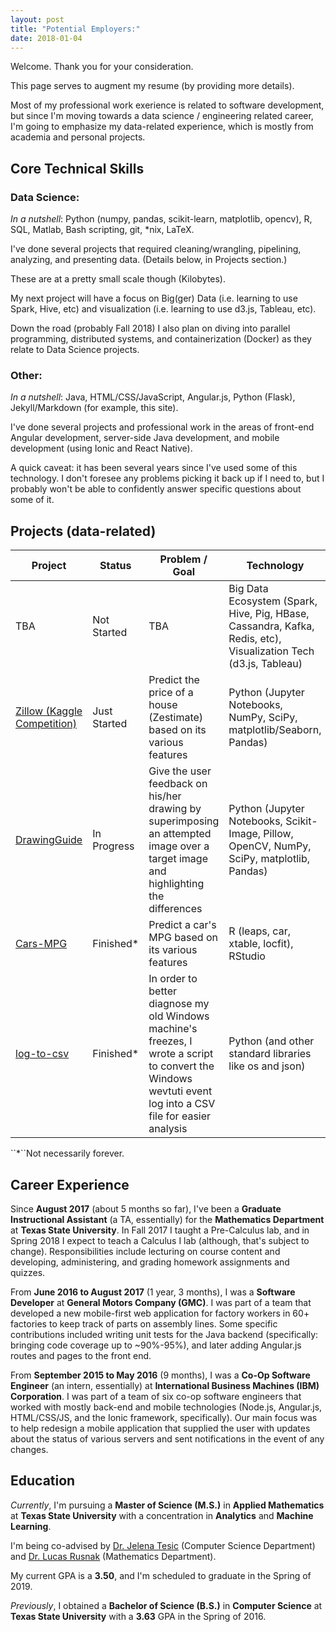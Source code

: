 ```yaml
---
layout: post
title: "Potential Employers:"
date: 2018-01-04
---
```

Welcome. Thank you for your consideration.

This page serves to augment my resume (by providing more details).

Most of my professional work exerience is related to software development, but since I'm moving towards a data science / engineering related career, I'm going to emphasize my data-related experience, which is mostly from academia and personal projects.

## Core Technical Skills

### Data Science:

*In a nutshell*: Python (numpy, pandas, scikit-learn, matplotlib, opencv), R, SQL, Matlab, Bash scripting, git, *nix, LaTeX.

I've done several projects that required cleaning/wrangling, pipelining, analyzing, and presenting data. (Details below, in Projects section.)

These are at a pretty small scale though (Kilobytes).

My next project will have a focus on Big(ger) Data (i.e. learning to use Spark, Hive, etc) and visualization (i.e. learning to use d3.js, Tableau, etc).

Down the road (probably Fall 2018) I also plan on diving into parallel programming, distributed systems, and containerization (Docker) as they relate to Data Science projects.

### Other:

*In a nutshell*: Java, HTML/CSS/JavaScript, Angular.js, Python (Flask), Jekyll/Markdown (for example, this site).

I've done several projects and professional work in the areas of front-end Angular development, server-side Java development, and mobile development (using Ionic and React Native).

A quick caveat: it has been several years since I've used some of this technology. I don't foresee any problems picking it back up if I need to, but I probably won't be able to confidently answer specific questions about some of it.

## Projects (data-related)

<table class="pure-table">
    <thead>
        <tr>
            <th>Project</th>
            <th>Status</th>
            <th>Problem / Goal</th>
            <th>Technology</th>
            <th>Methods</th>
        </tr>
    </thead>
    <tbody>
        <tr>
            <td>TBA</td>
            <td>Not Started</td>
            <td>TBA</td>
            <td>Big Data Ecosystem (Spark, Hive, Pig, HBase, Cassandra, Kafka, Redis, etc), Visualization Tech (d3.js, Tableau)</td>
            <td>TBA</td>
        </tr>
        <tr>
            <td><a target="_blank" href="https://github.com/joshualmitchell/Zillow">Zillow (Kaggle Competition)</a></td>
            <td>Just Started</td>
            <td>Predict the price of a house (Zestimate) based on its various features</td>
            <td>Python (Jupyter Notebooks, NumPy, SciPy, matplotlib/Seaborn, Pandas)</td>
            <td>Linear Regression, Decision Trees</td>
        </tr>
        <tr>
            <td><a target="_blank" href="https://github.com/joshualmitchell/DrawingGuide">DrawingGuide</a></td>
            <td>In Progress</td>
            <td>Give the user feedback on his/her drawing by superimposing an attempted image over a target image and highlighting the differences</td>
            <td>Python (Jupyter Notebooks, Scikit-Image, Pillow, OpenCV, NumPy, SciPy, matplotlib, Pandas)</td>
            <td>Gradient Descent</td>
        </tr>
        <tr>
            <td><a target="_blank" href="https://github.com/joshualmitchell/joshualmitchell.github.io/tree/master/MATH5345/proj">Cars-MPG</a></td>
            <td>Finished*</td>
            <td>Predict a car's MPG based on its various features</td>
            <td>R (leaps, car, xtable, locfit), RStudio</td>
            <td>Linear Regression</td>
        </tr>
        <tr>
            <td><a target="_blank" href="https://github.com/joshualmitchell/log_to_csv">log-to-csv</a></td>
            <td>Finished*</td>
            <td>In order to better diagnose my old Windows machine's freezes, I wrote a script to convert the Windows wevtuti event log into a CSV file for easier analysis</td>
            <td>Python (and other standard libraries like os and json)</td>
            <td>Various parsing and cleaning of text</td>
        </tr>
    </tbody>
</table>
``*``Not necessarily forever.

## Career Experience

Since __August 2017__ (about 5 months so far), I've been a __Graduate Instructional Assistant__ (a TA, essentially) for the __Mathematics Department__ at __Texas State University__. In Fall 2017 I taught a Pre-Calculus lab, and in Spring 2018 I expect to teach a Calculus I lab (although, that's subject to change). Responsibilities include lecturing on course content and developing, administering, and grading homework assignments and quizzes.

From __June 2016 to August 2017__ (1 year, 3 months), I was a __Software Developer__ at __General Motors Company (GMC)__. I was part of a team that developed a new mobile-first web application for factory workers in 60+ factories to keep track of parts on assembly lines. Some specific contributions included writing unit tests for the Java backend (specifically: bringing code coverage up to ~90%-95%), and later adding Angular.js routes and pages to the front end.

From __September 2015 to May 2016__ (9 months), I was a __Co-Op Software Engineer__ (an intern, essentially) at __International Business Machines (IBM) Corporation__. I was part of a team of six co-op software engineers that worked with mostly back-end and mobile technologies (Node.js, Angular.js, HTML/CSS/JS, and the Ionic framework, specifically). Our main focus was to help redesign a mobile application that supplied the user with updates about the status of various servers and sent notifications in the event of any changes.  

## Education

*Currently*, I'm pursuing a __Master of Science (M.S.)__ in __Applied Mathematics__ at __Texas State University__ with a concentration in __Analytics__ and __Machine Learning__.

I'm being co-advised by [Dr. Jelena Tesic](https://cs.txstate.edu/accounts/profiles/j_t463/) (Computer Science Department) and [Dr. Lucas Rusnak](http://www.math.txstate.edu/people/faculty/rusnak.html) (Mathematics Department).

My current GPA is a __3.50__, and I'm scheduled to graduate in the Spring of 2019.

*Previously*, I obtained a __Bachelor of Science (B.S.)__ in __Computer Science__ at __Texas State University__ with a __3.63__ GPA in the Spring of 2016.